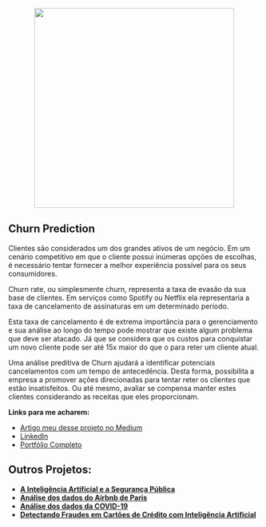 <p align="center">
  <img src="https://miro.medium.com/max/720/1*3xEPKteLmsRwSUK6bfbpFQ.webp" height=400px >
</p>

##  Churn Prediction

<p>
Clientes são considerados um dos grandes ativos de um negócio. Em um cenário competitivo em que o cliente possui inúmeras opções de escolhas, é necessário tentar fornecer a melhor experiência possível para os seus consumidores.
</p>

Churn rate, ou simplesmente churn, representa a taxa de evasão da sua base de clientes. Em serviços como Spotify ou Netflix ela representaria a taxa de cancelamento de assinaturas em um determinado período.

<p>
Esta taxa de cancelamento é de extrema importância para o gerenciamento e sua análise ao longo do tempo pode mostrar que existe algum problema que deve ser atacado. Já que se considera que os custos para conquistar um novo cliente pode ser até 15x maior do que o para reter um cliente atual.
</p>

<p>
  
Uma análise preditiva de Churn ajudará a identificar potenciais cancelamentos com um tempo de antecedência. Desta forma, possibilita a empresa a promover ações direcionadas para tentar reter os clientes que estão insatisfeitos. Ou até mesmo, avaliar se compensa manter estes clientes considerando as receitas que eles proporcionam.
  
</p>

<p>
  
**Links para me acharem:**
* [Artigo meu desse projeto no Medium](https://thalesferraz.medium.com/churn-prediction-como-saber-quais-clientes-v%C3%A3o-deixar-sua-empresa-a02f65c68167)
* [LinkedIn](https://www.linkedin.com/in/thalesdefreitasferraz/)
* [Portfólio Completo](https://github.com/FerrazThales)


</p>
<p>
  
## Outros Projetos:

* **[A Inteligência Artificial e a Segurança Pública](https://thalesferraz.medium.com/a-intelig%C3%AAncia-artificial-e-a-seguran%C3%A7a-p%C3%BAblica-495a2e4efcf5)**
* **[Análise dos dados do Airbnb de Paris](https://thalesferraz.medium.com/an%C3%A1lise-dos-dados-do-airbnb-de-paris-337238b3e4c3)**
* **[Análise dos dados da COVID-19](https://thalesferraz.medium.com/o-que-os-dados-nos-dizem-sobre-a-covid-19-96a2a7a984f4)**
* **[Detectando Fraudes em Cartões de Crédito com Inteligência Artificial](https://thalesferraz.medium.com/detectando-fraudes-em-cart%C3%B5es-de-cr%C3%A9dito-com-intelig%C3%AAncia-artificial-6b196f3ef87d)**
</p>

